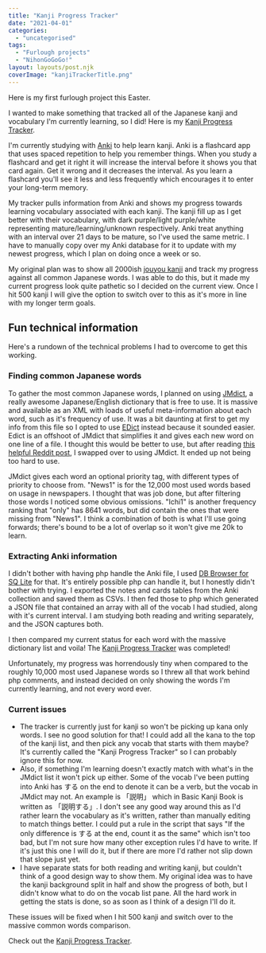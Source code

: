 ```yaml
---
title: "Kanji Progress Tracker"
date: "2021-04-01"
categories: 
  - "uncategorised"
tags: 
  - "Furlough projects"
  - "NihonGoGoGo!"
layout: layouts/post.njk
coverImage: "kanjiTrackerTitle.png"
---
```


Here is my first furlough project this Easter.

I wanted to make something that tracked all of the Japanese kanji and vocabulary I'm currently learning, so I did! Here is my [Kanji Progress Tracker](http://192.168.1.148/wordpress/kanji-progress-tracker/).

I'm currently studying with [Anki](https://apps.ankiweb.net/) to help learn kanji. Anki is a flashcard app that uses spaced repetition to help you remember things. When you study a flashcard and get it right it will increase the interval before it shows you that card again. Get it wrong and it decreases the interval. As you learn a flashcard you'll see it less and less frequently which encourages it to enter your long-term memory.

My tracker pulls information from Anki and shows my progress towards learning vocabulary associated with each kanji. The kanji fill up as I get better with their vocabulary, with dark purple/light purple/white representing mature/learning/unknown respectively. Anki treat anything with an interval over 21 days to be mature, so I've used the same metric. I have to manually copy over my Anki database for it to update with my newest progress, which I plan on doing once a week or so.

My original plan was to show all 2000ish [jouyou kanji](https://en.wikipedia.org/wiki/J%C5%8Dy%C5%8D_kanji) and track my progress against all common Japanese words. I was able to do this, but it made my current progress look quite pathetic so I decided on the current view. Once I hit 500 kanji I will give the option to switch over to this as it's more in line with my longer term goals.

## Fun technical information

Here's a rundown of the technical problems I had to overcome to get this working.

### Finding common Japanese words

To gather the most common Japanese words, I planned on using [JMdict](https://www.edrdg.org/jmdict/j_jmdict.html), a really awesome Japanese/English dictionary that is free to use. It is massive and available as an XML with loads of useful meta-information about each word, such as it's frequency of use. It was a bit daunting at first to get my info from this file so I opted to use [EDict](http://www.edrdg.org/jmdict/edict.html) instead because it sounded easier. Edict is an offshoot of JMdict that simplifies it and gives each new word on one line of a file. I thought this would be better to use, but after reading [this helpful Reddit post](https://www.reddit.com/r/LearnJapanese/comments/95lnqx/if_you_need_a_je_dictionary_file_use_jmdict_not/), I swapped over to using JMdict. It ended up not being too hard to use.

JMdict gives each word an optional priority tag, with different types of priority to choose from. "News1" is for the 12,000 most used words based on usage in newspapers. I thought that was job done, but after filtering those words I noticed some obvious omissions. "Ichi1" is another frequency ranking that "only" has 8641 words, but did contain the ones that were missing from "News1". I think a combination of both is what I'll use going forwards; there's bound to be a lot of overlap so it won't give me 20k to learn.

### Extracting Anki information

I didn't bother with having php handle the Anki file, I used [DB Browser for SQ Lite](https://sqlitebrowser.org/) for that. It's entirely possible php can handle it, but I honestly didn't bother with trying. I exported the notes and cards tables from the Anki collection and saved them as CSVs. I then fed those to php which generated a JSON file that contained an array with all of the vocab I had studied, along with it's current interval. I am studying both reading and writing separately, and the JSON captures both.

I then compared my current status for each word with the massive dictionary list and voila! The [Kanji Progress Tracker](http://192.168.1.148/wordpress/kanji-progress-tracker/) was completed!

Unfortunately, my progress was horrendously tiny when compared to the roughly 10,000 most used Japanese words so I threw all that work behind php comments, and instead decided on only showing the words I'm currently learning, and not every word ever.

### Current issues

- The tracker is currently just for kanji so won't be picking up kana only words. I see no good solution for that! I could add all the kana to the top of the kanji list, and then pick any vocab that starts with them maybe? It's currently called the "Kanji Progress Tracker" so I can probably ignore this for now.
- Also, if something I'm learning doesn't exactly match with what's in the JMdict list it won't pick up either. Some of the vocab I've been putting into Anki has する on the end to denote it can be a verb, but the vocab in JMdict may not. An example is 「説明」 which in Basic Kanji Book is written as 「説明する」. I don't see any good way around this as I'd rather learn the vocabulary as it's written, rather than manually editing to match things better. I could put a rule in the script that says "If the only difference is する at the end, count it as the same" which isn't too bad, but I'm not sure how many other exception rules I'd have to write. If it's just this one I will do it, but if there are more I'd rather not slip down that slope just yet.
- I have separate stats for both reading and writing kanji, but couldn't think of a good design way to show them. My original idea was to have the kanji background split in half and show the progress of both, but I didn't know what to do on the vocab list pane. All the hard work in getting the stats is done, so as soon as I think of a design I'll do it.

These issues will be fixed when I hit 500 kanji and switch over to the massive common words comparison.

Check out the [Kanji Progress Tracker](http://192.168.1.148/wordpress/kanji-progress-tracker/).
